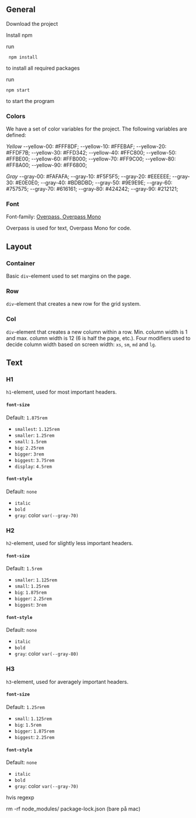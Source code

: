 ## General
 Download the project

 Install npm

 run 
 ```shell
  npm install
```
to install all required packages

 run 
 ```shell
 npm start
 ```
 to start the program

### Colors
We have a set of color variables for the project. The following variables are defined:

*Yellow*
--yellow-00: #FFF8DF;
--yellow-10: #FFEBAF;
--yellow-20: #FFDF7B;
--yellow-30: #FFD342;
--yellow-40: #FFC800;
--yellow-50: #FFBE00;
--yellow-60: #FFB000;
--yellow-70: #FF9C00;
--yellow-80: #FF8A00;
--yellow-90: #FF6800;

*Gray*
--gray-00: #FAFAFA;
--gray-10: #F5F5F5;
--gray-20: #EEEEEE;
--gray-30: #E0E0E0;
--gray-40: #BDBDBD;
--gray-50: #9E9E9E;
--gray-60: #757575;
--gray-70: #616161;
--gray-80: #424242;
--gray-90: #212121;

### Font
Font-family: [Overpass, Overpass Mono](https://delvefonts.com/fonts/overpass)

Overpass is used for text, Overpass Mono for code.

## Layout

### Container
Basic `div`-element used to set margins on the page.

### Row
`div`-element that creates a new row for the grid system.

### Col
`div`-element that creates a new column within a row. Min. column width is 1 and max. column width is 12 (6 is half the page, etc.). Four modifiers used to decide column width based on screen width: `xs`, `sm`, `md` and `lg`.

## Text

### H1
`h1`-element, used for most important headers.

#### `font-size`
Default: `1.875rem`
- `smallest`: `1.125rem`
- `smaller`: `1.25rem`
- `small`: `1.5rem`
- `big`: `2.25rem`
- `bigger`: `3rem`
- `biggest`: `3.75rem`
- `display`: `4.5rem`

#### `font-style`
Default: `none`
- `italic`
- `bold`
- `gray`: color `var(--gray-70)`


### H2
`h2`-element, used for slightly less important headers.

#### `font-size`
Default: `1.5rem`
- `smaller`: `1.125rem`
- `small`: `1.25rem`
- `big`: `1.875rem`
- `bigger`: `2.25rem`
- `biggest`: `3rem`

#### `font-style`
Default: `none`
- `italic`
- `bold`
- `gray`: color `var(--gray-80)`


### H3
`h3`-element, used for averagely important headers.

#### `font-size`
Default: `1.25rem`
- `small`: `1.125rem`
- `big`: `1.5rem`
- `bigger`: `1.875rem`
- `biggest`: `2.25rem`

#### `font-style`
Default: `none`
- `italic`
- `bold`
- `gray`: color `var(--gray-70)`

hvis regexp 

rm -rf node_modules/ package-lock.json (bare på mac)